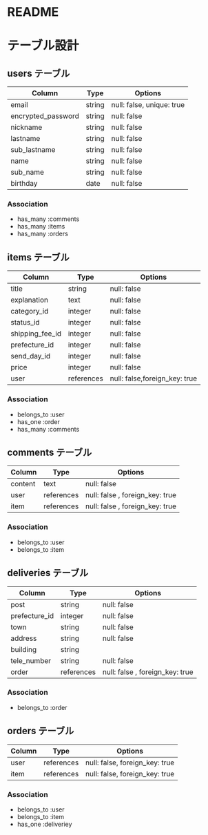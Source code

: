 # README

# テーブル設計

## users テーブル

| Column             | Type   | Options                  |
| ------------------ | ------ | ------------------------ |
| email              | string | null: false, unique: true|
| encrypted_password | string | null: false              |
| nickname           | string | null: false              |
| lastname           | string | null: false              |
| sub_lastname       | string | null: false              |
| name               | string | null: false              |
| sub_name           | string | null: false              |
| birthday           | date   | null: false              |

### Association

- has_many   :comments
- has_many   :items
- has_many   :orders

## items テーブル

| Column             | Type       | Options                       |
| ------------------ | ---------- | ----------------------------- |
| title              | string     | null: false                   |
| explanation        | text       | null: false                   |
| category_id        | integer    | null: false                   |
| status_id          | integer    | null: false                   |
| shipping_fee_id    | integer    | null: false                   |
| prefecture_id      | integer    | null: false                   |
| send_day_id        | integer    | null: false                   |
| price              | integer    | null: false                   
| user               | references | null: false,foreign_key: true |

### Association

- belongs_to :user
- has_one    :order
- has_many   :comments

## comments テーブル

| Column             | Type       | Options                            |
| ------------------ | ---------- | -----------------------------------|
| content            | text       | null: false                        |
| user               | references | null: false , foreign_key: true|
| item               | references | null: false , foreign_key: true|

### Association

- belongs_to :user
- belongs_to :item

## deliveries テーブル

| Column             | Type       | Options                        |
| ------------------ | ---------- | ------------------------------ |
| post               | string     | null: false                    |
| prefecture_id      | integer    | null: false                    |
| town               | string     | null: false                    | 
| address            | string     | null: false                    |
| building           | string     |                                |
| tele_number        | string     | null: false                    |
| order              | references | null: false , foreign_key: true|

### Association 
- belongs_to :order

## orders テーブル

| Column             | Type       | Options                        |
| ------------------ | ---------- | ------------------------------ |
| user               | references | null: false, foreign_key: true |
| item               | references | null: false, foreign_key: true |


### Association 
- belongs_to :user
- belongs_to :item
- has_one    :deliveriey
  